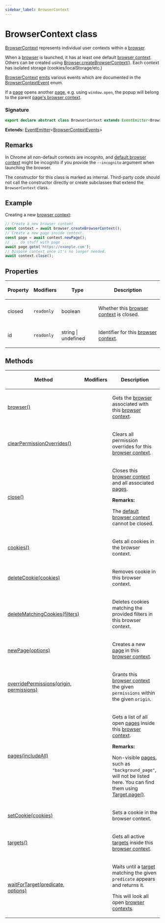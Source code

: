 ```yaml
---
sidebar_label: BrowserContext
---
```


# BrowserContext class

[BrowserContext](./puppeteer.browsercontext.md) represents individual user contexts within a [browser](./puppeteer.browser.md).

When a [browser](./puppeteer.browser.md) is launched, it has at least one default [browser context](./puppeteer.browsercontext.md). Others can be created using [Browser.createBrowserContext()](./puppeteer.browser.createbrowsercontext.md). Each context has isolated storage (cookies/localStorage/etc.)

[BrowserContext](./puppeteer.browsercontext.md) [emits](./puppeteer.eventemitter.md) various events which are documented in the [BrowserContextEvent](./puppeteer.browsercontextevent.md) enum.

If a [page](./puppeteer.page.md) opens another [page](./puppeteer.page.md), e.g. using `window.open`, the popup will belong to the parent [page's browser context](./puppeteer.page.browsercontext.md).

### Signature

```typescript
export declare abstract class BrowserContext extends EventEmitter<BrowserContextEvents>
```

**Extends:** [EventEmitter](./puppeteer.eventemitter.md)&lt;[BrowserContextEvents](./puppeteer.browsercontextevents.md)&gt;

## Remarks

In Chrome all non-default contexts are incognito, and [default browser context](./puppeteer.browser.defaultbrowsercontext.md) might be incognito if you provide the `--incognito` argument when launching the browser.

The constructor for this class is marked as internal. Third-party code should not call the constructor directly or create subclasses that extend the `BrowserContext` class.

## Example

Creating a new [browser context](./puppeteer.browsercontext.md):

```ts
// Create a new browser context
const context = await browser.createBrowserContext();
// Create a new page inside context.
const page = await context.newPage();
// ... do stuff with page ...
await page.goto('https://example.com');
// Dispose context once it's no longer needed.
await context.close();
```

## Properties

<table><thead><tr><th>

Property

</th><th>

Modifiers

</th><th>

Type

</th><th>

Description

</th></tr></thead>
<tbody><tr><td>

<span id="closed">closed</span>

</td><td>

`readonly`

</td><td>

boolean

</td><td>

Whether this [browser context](./puppeteer.browsercontext.md) is closed.

</td></tr>
<tr><td>

<span id="id">id</span>

</td><td>

`readonly`

</td><td>

string \| undefined

</td><td>

Identifier for this [browser context](./puppeteer.browsercontext.md).

</td></tr>
</tbody></table>

## Methods

<table><thead><tr><th>

Method

</th><th>

Modifiers

</th><th>

Description

</th></tr></thead>
<tbody><tr><td>

<span id="browser">[browser()](./puppeteer.browsercontext.browser.md)</span>

</td><td>

</td><td>

Gets the [browser](./puppeteer.browser.md) associated with this [browser context](./puppeteer.browsercontext.md).

</td></tr>
<tr><td>

<span id="clearpermissionoverrides">[clearPermissionOverrides()](./puppeteer.browsercontext.clearpermissionoverrides.md)</span>

</td><td>

</td><td>

Clears all permission overrides for this [browser context](./puppeteer.browsercontext.md).

</td></tr>
<tr><td>

<span id="close">[close()](./puppeteer.browsercontext.close.md)</span>

</td><td>

</td><td>

Closes this [browser context](./puppeteer.browsercontext.md) and all associated [pages](./puppeteer.page.md).

**Remarks:**

The [default browser context](./puppeteer.browser.defaultbrowsercontext.md) cannot be closed.

</td></tr>
<tr><td>

<span id="cookies">[cookies()](./puppeteer.browsercontext.cookies.md)</span>

</td><td>

</td><td>

Gets all cookies in the browser context.

</td></tr>
<tr><td>

<span id="deletecookie">[deleteCookie(cookies)](./puppeteer.browsercontext.deletecookie.md)</span>

</td><td>

</td><td>

Removes cookie in this browser context.

</td></tr>
<tr><td>

<span id="deletematchingcookies">[deleteMatchingCookies(filters)](./puppeteer.browsercontext.deletematchingcookies.md)</span>

</td><td>

</td><td>

Deletes cookies matching the provided filters in this browser context.

</td></tr>
<tr><td>

<span id="newpage">[newPage(options)](./puppeteer.browsercontext.newpage.md)</span>

</td><td>

</td><td>

Creates a new [page](./puppeteer.page.md) in this [browser context](./puppeteer.browsercontext.md).

</td></tr>
<tr><td>

<span id="overridepermissions">[overridePermissions(origin, permissions)](./puppeteer.browsercontext.overridepermissions.md)</span>

</td><td>

</td><td>

Grants this [browser context](./puppeteer.browsercontext.md) the given `permissions` within the given `origin`.

</td></tr>
<tr><td>

<span id="pages">[pages(includeAll)](./puppeteer.browsercontext.pages.md)</span>

</td><td>

</td><td>

Gets a list of all open [pages](./puppeteer.page.md) inside this [browser context](./puppeteer.browsercontext.md).

**Remarks:**

Non-visible [pages](./puppeteer.page.md), such as `"background_page"`, will not be listed here. You can find them using [Target.page()](./puppeteer.target.page.md).

</td></tr>
<tr><td>

<span id="setcookie">[setCookie(cookies)](./puppeteer.browsercontext.setcookie.md)</span>

</td><td>

</td><td>

Sets a cookie in the browser context.

</td></tr>
<tr><td>

<span id="targets">[targets()](./puppeteer.browsercontext.targets.md)</span>

</td><td>

</td><td>

Gets all active [targets](./puppeteer.target.md) inside this [browser context](./puppeteer.browsercontext.md).

</td></tr>
<tr><td>

<span id="waitfortarget">[waitForTarget(predicate, options)](./puppeteer.browsercontext.waitfortarget.md)</span>

</td><td>

</td><td>

Waits until a [target](./puppeteer.target.md) matching the given `predicate` appears and returns it.

This will look all open [browser contexts](./puppeteer.browsercontext.md).

</td></tr>
</tbody></table>

